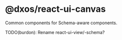 # @dxos/react-ui-canvas

Common components for Schema-aware components.

TODO(burdon): Rename react-ui-view/-schema?
